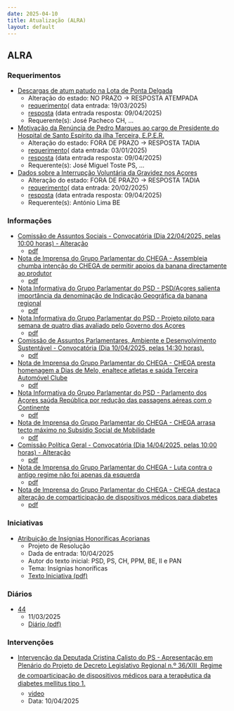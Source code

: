 ```yaml
---
date: 2025-04-10
title: Atualização (ALRA)
layout: default
---
```

## ALRA

### Requerimentos

* [Descargas de atum patudo na Lota de Ponta Delgada](http://base.alra.pt:82/4DACTION/w_pesquisa_registo/4/8756)
  * Alteração do estado: NO PRAZO → RESPOSTA ATEMPADA
  * [requerimento](http://base.alra.pt:82/Doc_Req/XIIIreque307.pdf)( data entrada: 19/03/2025)
  * [resposta](http://base.alra.pt:82/Doc_Req/XIIIrequeresp307.pdf) (data entrada resposta: 09/04/2025)
  * Requerente(s): José Pacheco CH, ...
* [Motivação da Renúncia de Pedro Marques ao cargo de Presidente do Hospital de Santo Espírito da ilha Terceira, E.P.E.R.](http://base.alra.pt:82/4DACTION/w_pesquisa_registo/4/8638)
  * Alteração do estado: FORA DE PRAZO → RESPOSTA TADIA
  * [requerimento](http://base.alra.pt:82/Doc_Req/XIIIreque233.pdf)( data entrada: 03/01/2025)
  * [resposta](http://base.alra.pt:82/Doc_Req/XIIIrequeresp233.pdf) (data entrada resposta: 09/04/2025)
  * Requerente(s): José Miguel Toste PS, ...
* [Dados sobre a Interrupção Voluntária da Gravidez nos Açores](http://base.alra.pt:82/4DACTION/w_pesquisa_registo/4/8716)
  * Alteração do estado: FORA DE PRAZO → RESPOSTA TADIA
  * [requerimento](http://base.alra.pt:82/Doc_Req/XIIIreque283.pdf)( data entrada: 20/02/2025)
  * [resposta](http://base.alra.pt:82/Doc_Req/XIIIrequeresp283.pdf) (data entrada resposta: 09/04/2025)
  * Requerente(s): António Lima BE

### Informações

* [Comissão de Assuntos Sociais - Convocatória (Dia 22/04/2025, pelas 10:00 horas) - Alteração](http://base.alra.pt:82/4DACTION/w_pesquisa_registo/8/21504)
  * [pdf](http://base.alra.pt:82/Doc_Noticias/NI21504.pdf)
* [Nota de Imprensa do Grupo Parlamentar do CHEGA - Assembleia chumba intenção do CHEGA de permitir apoios da banana directamente ao produtor](http://base.alra.pt:82/4DACTION/w_pesquisa_registo/8/21493)
  * [pdf](http://base.alra.pt:82/Doc_Noticias/NI21493.pdf)
* [Nota Informativa do Grupo Parlamentar do PSD - PSD/Açores salienta importância da denominação de Indicação Geográfica da banana regional](http://base.alra.pt:82/4DACTION/w_pesquisa_registo/8/21494)
  * [pdf](http://base.alra.pt:82/Doc_Noticias/NI21494.pdf)
* [Nota Informativa do Grupo Parlamentar do PSD - Projeto piloto para semana de quatro dias avaliado pelo Governo dos Açores](http://base.alra.pt:82/4DACTION/w_pesquisa_registo/8/21495)
  * [pdf](http://base.alra.pt:82/Doc_Noticias/NI21495.pdf)
* [Comissão de Assuntos Parlamentares, Ambiente e Desenvolvimento Sustentável - Convocatória (Dia 10/04/2025, pelas 14:30 horas).](http://base.alra.pt:82/4DACTION/w_pesquisa_registo/8/21496)
  * [pdf](http://base.alra.pt:82/Doc_Noticias/NI21496.pdf)
* [Nota de Imprensa do Grupo Parlamentar do CHEGA - CHEGA presta homenagem a Dias de Melo, enaltece atletas e saúda Terceira Automóvel Clube](http://base.alra.pt:82/4DACTION/w_pesquisa_registo/8/21497)
  * [pdf](http://base.alra.pt:82/Doc_Noticias/NI21497.pdf)
* [Nota Informativa do Grupo Parlamentar do PSD - Parlamento dos Açores saúda República por redução das passagens aéreas com o Continente](http://base.alra.pt:82/4DACTION/w_pesquisa_registo/8/21498)
  * [pdf](http://base.alra.pt:82/Doc_Noticias/NI21498.pdf)
* [Nota de Imprensa do Grupo Parlamentar do CHEGA - CHEGA arrasa tecto máximo no Subsídio Social de Mobilidade](http://base.alra.pt:82/4DACTION/w_pesquisa_registo/8/21499)
  * [pdf](http://base.alra.pt:82/Doc_Noticias/NI21499.pdf)
* [Comissão Política Geral - Convocatória (Dia 14/04/2025, pelas 10:00 horas) - Alteração](http://base.alra.pt:82/4DACTION/w_pesquisa_registo/8/21500)
  * [pdf](http://base.alra.pt:82/Doc_Noticias/NI21500.pdf)
* [Nota de Imprensa do Grupo Parlamentar do CHEGA - Luta contra o antigo regime não foi apenas da esquerda](http://base.alra.pt:82/4DACTION/w_pesquisa_registo/8/21501)
  * [pdf](http://base.alra.pt:82/Doc_Noticias/NI21501.pdf)
* [Nota de Imprensa do Grupo Parlamentar do CHEGA - CHEGA destaca alteração de comparticipação de dispositivos médicos para diabetes](http://base.alra.pt:82/4DACTION/w_pesquisa_registo/8/21503)
  * [pdf](http://base.alra.pt:82/Doc_Noticias/NI21503.pdf)

### Iniciativas

* [Atribuição de Insígnias Honoríficas Açorianas](http://base.alra.pt:82/4DACTION/w_pesquisa_registo/3/3702)
  * Projeto de Resolução
  * Dada de entrada: 10/04/2025
  * Autor do texto inicial: PSD, PS, CH, PPM, BE, Il e PAN
  * Tema: Insígnias honoríficas
  * [Texto Iniciativa (pdf)](http://base.alra.pt:82/iniciativas/iniciativas/XIIIEPjR037.pdf)

### Diários

* [44](http://base.alra.pt:82/4DACTION/w_pesquisa_registo/10/2858)
  * 11/03/2025
  * [Diário (pdf)](http://base.alra.pt:82/Diario/XIII44.pdf)

### Intervenções

* [Intervenção da Deputada Cristina Calisto do PS - Apresentação em Plenário do Projeto de Decreto Legislativo Regional n.º 36/XIII  Regime de comparticipação de dispositivos médicos para a terapêutica da diabetes mellitus tipo 1.](http://base.alra.pt:82/4DACTION/w_pesquisa_registo/9/3355)
  * [video](https://video.alra.pt/Asset/Details/90f92f39-ca07-47e8-9a6f-ecc0f0e746eb)
  * Data: 10/04/2025
